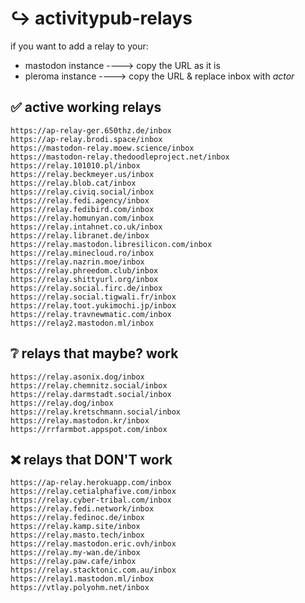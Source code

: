 # ↪️ activitypub-relays

if you want to add a relay to your:

- mastodon instance ----> copy the URL as it is
- pleroma instance ----> copy the URL & replace inbox with *actor*


## ✅ active working relays
```
https://ap-relay-ger.650thz.de/inbox
https://ap-relay.brodi.space/inbox
https://mastodon-relay.moew.science/inbox
https://mastodon-relay.thedoodleproject.net/inbox
https://relay.101010.pl/inbox
https://relay.beckmeyer.us/inbox
https://relay.blob.cat/inbox
https://relay.civiq.social/inbox
https://relay.fedi.agency/inbox
https://relay.fedibird.com/inbox
https://relay.homunyan.com/inbox
https://relay.intahnet.co.uk/inbox
https://relay.libranet.de/inbox
https://relay.mastodon.libresilicon.com/inbox
https://relay.minecloud.ro/inbox
https://relay.nazrin.moe/inbox
https://relay.phreedom.club/inbox
https://relay.shittyurl.org/inbox
https://relay.social.firc.de/inbox
https://relay.social.tigwali.fr/inbox
https://relay.toot.yukimochi.jp/inbox
https://relay.travnewmatic.com/inbox
https://relay2.mastodon.ml/inbox
```

## ❔ relays that maybe? work
```
https://relay.asonix.dog/inbox
https://relay.chemnitz.social/inbox
https://relay.darmstadt.social/inbox
https://relay.dog/inbox
https://relay.kretschmann.social/inbox
https://relay.mastodon.kr/inbox
https://rrfarmbot.appspot.com/inbox
```

## ❌ relays that DON'T work
```
https://ap-relay.herokuapp.com/inbox
https://relay.cetialphafive.com/inbox
https://relay.cyber-tribal.com/inbox
https://relay.fedi.network/inbox
https://relay.fedinoc.de/inbox
https://relay.kamp.site/inbox
https://relay.masto.tech/inbox
https://relay.mastodon.eric.ovh/inbox
https://relay.my-wan.de/inbox
https://relay.paw.cafe/inbox
https://relay.stacktonic.com.au/inbox
https://relay1.mastodon.ml/inbox
https://vtlay.polyohm.net/inbox
```
